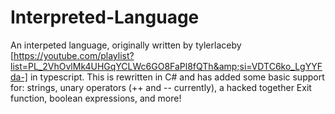# Interpreted-Language
An interpeted language, originally written by tylerlaceby [https://youtube.com/playlist?list=PL_2VhOvlMk4UHGqYCLWc6GO8FaPl8fQTh&amp;si=VDTC6ko_LgYYFda-]  in typescript. This is rewritten in C# and has added some basic support for: strings, unary operators (++ and -- currently), a hacked together Exit function, boolean expressions, and more!
